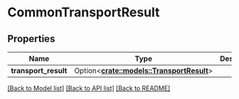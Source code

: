 # CommonTransportResult

## Properties

Name | Type | Description | Notes
------------ | ------------- | ------------- | -------------
**transport_result** | Option<[**crate::models::TransportResult**](TransportResult.md)> |  | [optional]

[[Back to Model list]](../README.md#documentation-for-models) [[Back to API list]](../README.md#documentation-for-api-endpoints) [[Back to README]](../README.md)


